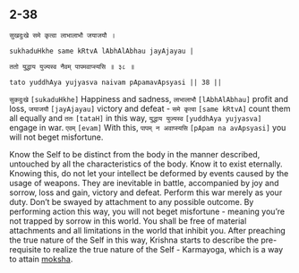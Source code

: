 ## 2-38


```shloka-sa
सुखदुःखे समे कृत्वा लाभालाभौ जयाजयौ ।
```
```shloka-sa-hk
sukhaduHkhe same kRtvA lAbhAlAbhau jayAjayau |
```
```shloka-sa
ततो युद्धाय युज्यस्व नैवम् पापमवाप्स्यसि ॥ ३८ ॥
```
```shloka-sa-hk
tato yuddhAya yujyasva naivam pApamavApsyasi || 38 ||
```

`सुकदुःखे` `[sukaduHkhe]` Happiness and sadness, `लाभालाभौ` `[lAbhAlAbhau]` profit and loss, `जयाजयौ` `[jayAjayau]` victory and defeat - `समे कृत्वा` `[same kRtvA]` count them all equally and `ततः` `[tataH]` in this way, `युद्धाय युज्यस्व` `[yuddhAya yujyasva]` engage in war. `एवम्` `[evam]` With this, `पापम् न अवाप्स्यसि` `[pApam na avApsyasi]` you will not beget misfortune.

Know the Self to be distinct from the body in the manner described, untouched by all the characteristics of the body. Know it to exist eternally. Knowing this, do not let your intellect be deformed by events caused by the usage of weapons. They are inevitable in battle, accompanied by joy and sorrow, loss and gain, victory and defeat. 
Perform this war merely as your duty. Don’t be swayed by attachment to any possible outcome. By performing action this way, you will not beget misfortune - meaning you’re not trapped by sorrow in this world. You shall be free of material attachments and all limitations in the world that inhibit you.
After preaching the true nature of the Self in this way, Krishna starts to describe the pre-requisite to realize the true nature of the Self - Karmayoga, which is a way to attain [moksha](Moksha).


